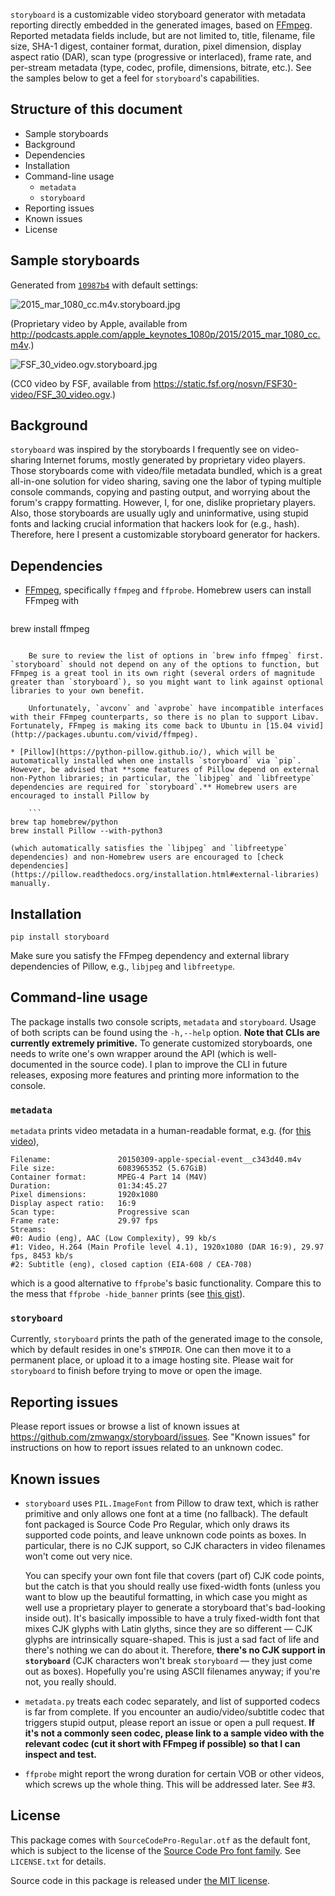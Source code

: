 `storyboard` is a customizable video storyboard generator with metadata reporting directly embedded in the generated images, based on [FFmpeg](https://ffmpeg.org/). Reported metadata fields include, but are not limited to, title, filename, file size, SHA-1 digest, container format, duration, pixel dimension, display aspect ratio (DAR), scan type (progressive or interlaced), frame rate, and per-stream metadata (type, codec, profile, dimensions, bitrate, etc.). See the samples below to get a feel for `storyboard`'s capabilities.

## Structure of this document

* Sample storyboards
* Background
* Dependencies
* Installation
* Command-line usage
    * `metadata`
    * `storyboard`
* Reporting issues
* Known issues
* License

## Sample storyboards

Generated from [`10987b4`](https://github.com/zmwangx/storyboard/commit/10987b4) with default settings:

![2015_mar_1080_cc.m4v.storyboard.jpg](http://i.imgur.com/AuGJBoA.jpg)

(Proprietary video by Apple, available from <http://podcasts.apple.com/apple_keynotes_1080p/2015/2015_mar_1080_cc.m4v>.)

![FSF_30_video.ogv.storyboard.jpg](http://i.imgur.com/PbPGyvT.jpg)

(CC0 video by FSF, available from <https://static.fsf.org/nosvn/FSF30-video/FSF_30_video.ogv>.)

## Background

`storyboard` was inspired by the storyboards I frequently see on video-sharing Internet forums, mostly generated by proprietary video players. Those storyboards come with video/file metadata bundled, which is a great all-in-one solution for video sharing, saving one the labor of typing multiple console commands, copying and pasting output, and worrying about the forum's crappy formatting. However, I, for one, dislike proprietary players. Also, those storyboards are usually ugly and uninformative, using stupid fonts and lacking crucial information that hackers look for (e.g., hash). Therefore, here I present a customizable storyboard generator for hackers.

## Dependencies

* [FFmpeg](https://ffmpeg.org/), specifically `ffmpeg` and `ffprobe`. Homebrew users can install FFmpeg with

    ```
brew install ffmpeg
```

    Be sure to review the list of options in `brew info ffmpeg` first. `storyboard` should not depend on any of the options to function, but FFmpeg is a great tool in its own right (several orders of magnitude greater than `storyboard`), so you might want to link against optional libraries to your own benefit.

    Unfortunately, `avconv` and `avprobe` have incompatible interfaces with their FFmpeg counterparts, so there is no plan to support Libav. Fortunately, FFmpeg is making its come back to Ubuntu in [15.04 vivid](http://packages.ubuntu.com/vivid/ffmpeg).

* [Pillow](https://python-pillow.github.io/), which will be automatically installed when one installs `storyboard` via `pip`. However, be advised that **some features of Pillow depend on external non-Python libraries; in particular, the `libjpeg` and `libfreetype` dependencies are required for `storyboard`.** Homebrew users are encouraged to install Pillow by

    ```
brew tap homebrew/python
brew install Pillow --with-python3
```

    (which automatically satisfies the `libjpeg` and `libfreetype` dependencies) and non-Homebrew users are encouraged to [check dependencies](https://pillow.readthedocs.org/installation.html#external-libraries) manually.

## Installation

```
pip install storyboard
```

Make sure you satisfy the FFmpeg dependency and external library dependencies of Pillow, e.g., `libjpeg` and `libfreetype`.

## Command-line usage

The package installs two console scripts, `metadata` and `storyboard`. Usage of both scripts can be found using the `-h,--help` option. **Note that CLIs are currently extremely primitive.** To generate customized storyboards, one needs to write one's own wrapper around the API (which is well-documented in the source code). I plan to improve the CLI in future releases, exposing more features and printing more information to the console.

### `metadata`

`metadata` prints video metadata in a human-readable format, e.g. (for [this video](http://podcasts.apple.com/apple_keynotes_1080p/2015/2015_mar_1080_cc.m4v)),

```
Filename:               20150309-apple-special-event__c343d40.m4v
File size:              6083965352 (5.67GiB)
Container format:       MPEG-4 Part 14 (M4V)
Duration:               01:34:45.27
Pixel dimensions:       1920x1080
Display aspect ratio:   16:9
Scan type:              Progressive scan
Frame rate:             29.97 fps
Streams:
#0: Audio (eng), AAC (Low Complexity), 99 kb/s
#1: Video, H.264 (Main Profile level 4.1), 1920x1080 (DAR 16:9), 29.97 fps, 8453 kb/s
#2: Subtitle (eng), closed caption (EIA-608 / CEA-708)
```

which is a good alternative to `ffprobe`'s basic functionality. Compare this to the mess that `ffprobe -hide_banner` prints (see [this gist](https://gist.github.com/zmwangx/ee8986c2f0596f1ebbb0)).

### `storyboard`

Currently, `storyboard` prints the path of the generated image to the console, which by default resides in one's `$TMPDIR`. One can then move it to a permanent place, or upload it to a image hosting site. Please wait for `storyboard` to finish before trying to move or open the image.

## Reporting issues

Please report issues or browse a list of known issues at <https://github.com/zmwangx/storyboard/issues>. See "Known issues" for instructions on how to report issues related to an unknown codec.

## Known issues

* `storyboard` uses `PIL.ImageFont` from Pillow to draw text, which is rather primitive and only allows one font at a time (no fallback). The default font packaged is Source Code Pro Regular, which only draws its supported code points, and leave unknown code points as boxes. In particular, there is no CJK support, so CJK characters in video filenames won't come out very nice.

    You can specify your own font file that covers (part of) CJK code points, but the catch is that you should really use fixed-width fonts (unless you want to blow up the beautiful formatting, in which case you might as well use a proprietary player to generate a storyboard that's bad-looking inside out). It's basically impossible to have a truly fixed-width font that mixes CJK glyphs with Latin glyths, since they are so different — CJK glyphs are intrinsically square-shaped. This is just a sad fact of life and there's nothing we can do about it. Therefore, **there's no CJK support in `storyboard`** (CJK characters won't break `storyboard` — they just come out as boxes). Hopefully you're using ASCII filenames anyway; if you're not, you really should.

* `metadata.py` treats each codec separately, and list of supported codecs is far from complete. If you encounter an audio/video/subtitle codec that triggers stupid output, please report an issue or open a pull request. **If it's not a commonly seen codec, please link to a sample video with the relevant codec (cut it short with FFmpeg if possible) so that I can inspect and test.**

* `ffprobe` might report the wrong duration for certain VOB or other videos, which screws up the whole thing. This will be addressed later. See #3.

## License

This package comes with `SourceCodePro-Regular.otf` as the default font, which is subject to the license of the [Source Code Pro font family](https://adobe-fonts.github.io/source-code-pro/). See `LICENSE.txt` for details.

Source code in this package is released under [the MIT license](http://opensource.org/licenses/MIT).
